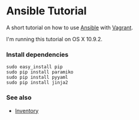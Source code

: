 Ansible Tutorial
================

A short tutorial on how to use [Ansible](http://ansible.com) with [Vagrant](http://vagrantup.com).

I'm running this tutorial on OS X 10.9.2.

### Install dependencies

    sudo easy_install pip
    sudo pip install paramiko
    sudo pip install pyyaml
    sudo pip install jinja2

### See also

* [Inventory](http://docs.ansible.com/intro_inventory.html)
